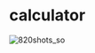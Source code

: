 # calculator

![820shots_so](https://github.com/ardi-hidayat/calculator-app/assets/41983828/4950f7a0-32bd-4dd9-bddd-418f2f708cd7)
